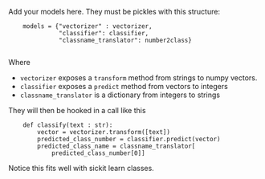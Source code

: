 Add your models here.
They must be pickles with this structure:

```
    models = {"vectorizer" : vectorizer,
              "classifier": classifier,
              "classname_translator": number2class}


```
Where
 * `vectorizer` exposes a `transform` method from strings to numpy vectors.
 * `classifier` exposes a `predict` method from vectors to integers
 * `classname_translator` is a dictionary from integers to strings

They will then be hooked in a call like this
```
    def classify(text : str):
        vector = vectorizer.transform([text])
        predicted_class_number = classifier.predict(vector)
        predicted_class_name = classname_translator[
            predicted_class_number[0]]
```

Notice this fits well with sickit learn classes.